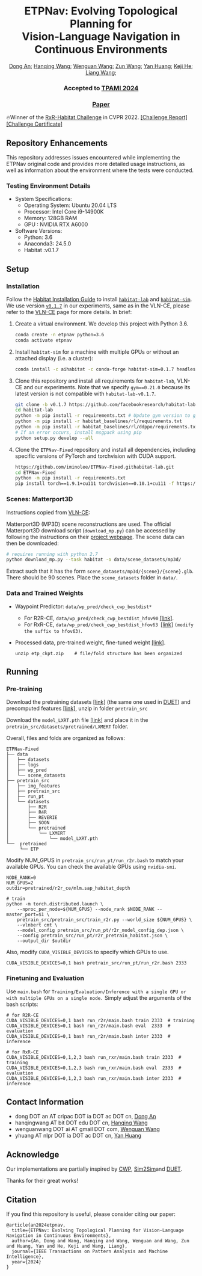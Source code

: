 <div align="center">

<h1>ETPNav: Evolving Topological Planning for <br /> Vision-Language Navigation in <br /> Continuous Environments</h1>

<div>
    <a href='https://marsaki.github.io/' target='_blank'>Dong An</a>;
    <a href='https://hanqingwangai.github.io/' target='_blank'>Hanqing Wang</a>;
    <a href='https://sites.google.com/view/wenguanwang'>Wenguan Wang</a>;
    <a href='http://zunwang1.github.io/' target='_blank'>Zun Wang</a>;
    <a href='https://yanrockhuang.github.io/' target='_blank'>Yan Huang</a>;
    <a href='https://scholar.google.com/citations?user=RHPI-NQAAAAJ&hl=zh-CN' target='_blank'>Keji He</a>;
    <a href='https://scholar.google.com/citations?user=8kzzUboAAAAJ&hl=zh-CN' target='_blank'>Liang Wang</a>;
</div>

<h3><strong>Accepted to <a href='https://ieeexplore.ieee.org/xpl/RecentIssue.jsp?punumber=34' target='_blank'>TPAMI 2024</a></strong></h3>

<h3 align="center">
  <a href="https://arxiv.org/abs/2304.03047v2" target='_blank'>Paper</a>
</h3>
</div>

🔥Winner of the [RxR-Habitat Challenge](https://embodied-ai.org/cvpr2022) in CVPR 2022. [[Challenge Report]](https://arxiv.org/abs/2206.11610) [[Challenge Certificate]](https://marsaki.github.io/assets/cert/rxr-habitat-cert.pdf)

## Repository Enhancements
This repository addresses issues encountered while implementing the ETPNav original code and provides more detailed usage instructions, as well as information about the environment where the tests were conducted.

### Testing Environment Details
* System Specifications:
  * Operating System: Ubuntu 20.04 LTS
  * Processor: Intel Core i9-14900K
  * Memory: 128GB RAM
  * GPU : NVIDIA RTX A6000
* Software Versions:
  * Python: 3.6
  * Anaconda3: 24.5.0
  * Habitat :v0.1.7

## Setup

### Installation

Follow the [Habitat Installation Guide](https://github.com/facebookresearch/habitat-lab#installation) to install [`habitat-lab`](https://github.com/facebookresearch/habitat-lab) and [`habitat-sim`](https://github.com/facebookresearch/habitat-sim). We use version [`v0.1.7`](https://github.com/facebookresearch/habitat-lab/releases/tag/v0.1.7) in our experiments, same as in the VLN-CE, please refer to the [VLN-CE](https://github.com/jacobkrantz/VLN-CE) page for more details. In brief:

1. Create a virtual environment. We develop this project with Python 3.6.

   ```bash
   conda create -n etpnav python=3.6
   conda activate etpnav
   ```
2. Install `habitat-sim` for a machine with multiple GPUs or without an attached display (i.e. a cluster):

   ```bash
   conda install -c aihabitat -c conda-forge habitat-sim=0.1.7 headless
   ```
3. Clone this repository and install all requirements for `habitat-lab`, VLN-CE and our experiments. Note that we specify `gym==0.21.0` because its latest version is not compatible with `habitat-lab-v0.1.7`.

   ```bash
   git clone -b v0.1.7 https://github.com/facebookresearch/habitat-lab.git
   cd habitat-lab
   python -m pip install -r requirements.txt # Update gym version to gym==0.21.0 in requirements.txt
   python -m pip install -r habitat_baselines/rl/requirements.txt
   python -m pip install -r habitat_baselines/rl/ddppo/requirements.txt
   # If an error occurs, install msgpack using pip
   python setup.py develop --all
   ```
4. Clone the `ETPNav-Fixed` repository and install all dependencies, including specific versions of PyTorch and torchvision with CUDA support.

   ```bash
   https://github.com/iminolee/ETPNav-Fixed.githabitat-lab.git
   cd ETPNav-Fixed
   python -m pip install -r requirements.txt
   pip install torch==1.9.1+cu111 torchvision==0.10.1+cu111 -f https://download.pytorch.org/whl/torch_stable.html
   ```

### Scenes: Matterport3D

Instructions copied from [VLN-CE](https://github.com/jacobkrantz/VLN-CE):

Matterport3D (MP3D) scene reconstructions are used. The official Matterport3D download script (`download_mp.py`) can be accessed by following the instructions on their [project webpage](https://niessner.github.io/Matterport/). The scene data can then be downloaded:

```bash
# requires running with python 2.7
python download_mp.py --task habitat -o data/scene_datasets/mp3d/
```

Extract such that it has the form `scene_datasets/mp3d/{scene}/{scene}.glb`. There should be 90 scenes. Place the `scene_datasets` folder in `data/`.

### Data and Trained Weights

* Waypoint Predictor: `data/wp_pred/check_cwp_bestdist*`

  * For R2R-CE, `data/wp_pred/check_cwp_bestdist_hfov90` [[link]](https://drive.google.com/file/d/1goXbgLP2om9LsEQZ5XvB0UpGK4A5SGJC/view?usp=sharing).
  * For RxR-CE, `data/wp_pred/check_cwp_bestdist_hfov63 `[[link]](https://drive.google.com/file/d/1LxhXkise-H96yMMrTPIT6b2AGjSjqqg0/view?usp=sharing) `(modify the suffix to hfov63)`.
* Processed data, pre-trained weight, fine-tuned weight [[link]](https://drive.google.com/file/d/1MWR_Cf4m9HEl_3z8a5VfZeyUWIUTfIYr/view?usp=share_link).

  ```
  unzip etp_ckpt.zip    # file/fold structure has been organized
  ```

## Running

### Pre-training

Download the pretraining datasets [[link]](https://www.dropbox.com/sh/u3lhng7t2gq36td/AABAIdFnJxhhCg2ItpAhMtUBa?dl=0) (the same one used in [DUET](https://github.com/cshizhe/VLN-DUET)) and precomputed features [[link]](https://drive.google.com/file/d/1D3Gd9jqRfF-NjlxDAQG_qwxTIakZlrWd/view?usp=sharing), unzip in folder `pretrain_src`

Download the `model_LXRT.pth` file [[link]](https://drive.google.com/file/d/1ukqkumP75iiYbwMQ4N--hS-PhBXuznPR/view?usp=drive_link) and place it in the `pretrain_src/datasets/pretrained/LXMERT` folder.

Overall, files and folds are organized as follows:

  ```
  ETPNav-Fixed
  ├── data
  │   ├── datasets
  │   ├── logs
  │   ├── wp_pred 
  │   └── scene_datasets
  ├── pretrain_src
  │   ├── img_features
  │   ├── pretrain_src
  │   ├── run_pt
  │   └── datasets
  │       ├── R2R
  │       ├── R4R
  │       ├── REVERIE
  │       ├── SOON
  │       └── pretrained
  │           └── LXMERT
  │               └── model_LXRT.pth
  └──  pretrained  
       └── ETP
  ```

Modify NUM_GPUS in `pretrain_src/run_pt/run_r2r.bash` to match your available GPUs.
You can check the available GPUs using `nvidia-smi`.

```
NODE_RANK=0
NUM_GPUS=2
outdir=pretrained/r2r_ce/mlm.sap_habitat_depth

# train
python -m torch.distributed.launch \
    --nproc_per_node=${NUM_GPUS} --node_rank $NODE_RANK --master_port=$1 \
    pretrain_src/pretrain_src/train_r2r.py --world_size ${NUM_GPUS} \
    --vlnbert cmt \
    --model_config pretrain_src/run_pt/r2r_model_config_dep.json \
    --config pretrain_src/run_pt/r2r_pretrain_habitat.json \
    --output_dir $outdir
```
Also, modify `CUDA_VISIBLE_DEVICES` to specify which GPUs to use.

```
CUDA_VISIBLE_DEVICES=0,1 bash pretrain_src/run_pt/run_r2r.bash 2333
```

### Finetuning and Evaluation

Use `main.bash` for `Training/Evaluation/Inference with a single GPU or with multiple GPUs on a single node.` Simply adjust the arguments of the bash scripts:

```
# for R2R-CE
CUDA_VISIBLE_DEVICES=0,1 bash run_r2r/main.bash train 2333  # training
CUDA_VISIBLE_DEVICES=0,1 bash run_r2r/main.bash eval  2333  # evaluation
CUDA_VISIBLE_DEVICES=0,1 bash run_r2r/main.bash inter 2333  # inference
```

```
# for RxR-CE
CUDA_VISIBLE_DEVICES=0,1,2,3 bash run_rxr/main.bash train 2333  # training
CUDA_VISIBLE_DEVICES=0,1,2,3 bash run_rxr/main.bash eval  2333  # evaluation
CUDA_VISIBLE_DEVICES=0,1,2,3 bash run_rxr/main.bash inter 2333  # inference
```

## Contact Information

* dong DOT an AT cripac DOT ia DOT ac DOT cn, [Dong An](https://marsaki.github.io/)
* hanqingwang AT bit DOT edu DOT cn, [Hanqing Wang](https://hanqingwangai.github.io/)
* wenguanwang DOT ai AT gmail DOT com, [Wenguan Wang](https://sites.google.com/view/wenguanwang)
* yhuang AT nlpr DOT ia DOT ac DOT cn, [Yan Huang](https://yanrockhuang.github.io/)

## Acknowledge

Our implementations are partially inspired by [CWP](https://github.com/YicongHong/Discrete-Continuous-VLN), [Sim2Sim](https://github.com/jacobkrantz/Sim2Sim-VLNCE)and [DUET](https://github.com/cshizhe/VLN-DUET).

Thanks for their great works!

## Citation

If you find this repository is useful, please consider citing our paper:

```
@article{an2024etpnav,
  title={ETPNav: Evolving Topological Planning for Vision-Language Navigation in Continuous Environments},
  author={An, Dong and Wang, Hanqing and Wang, Wenguan and Wang, Zun and Huang, Yan and He, Keji and Wang, Liang},
  journal={IEEE Transactions on Pattern Analysis and Machine Intelligence},
  year={2024}
}
```
